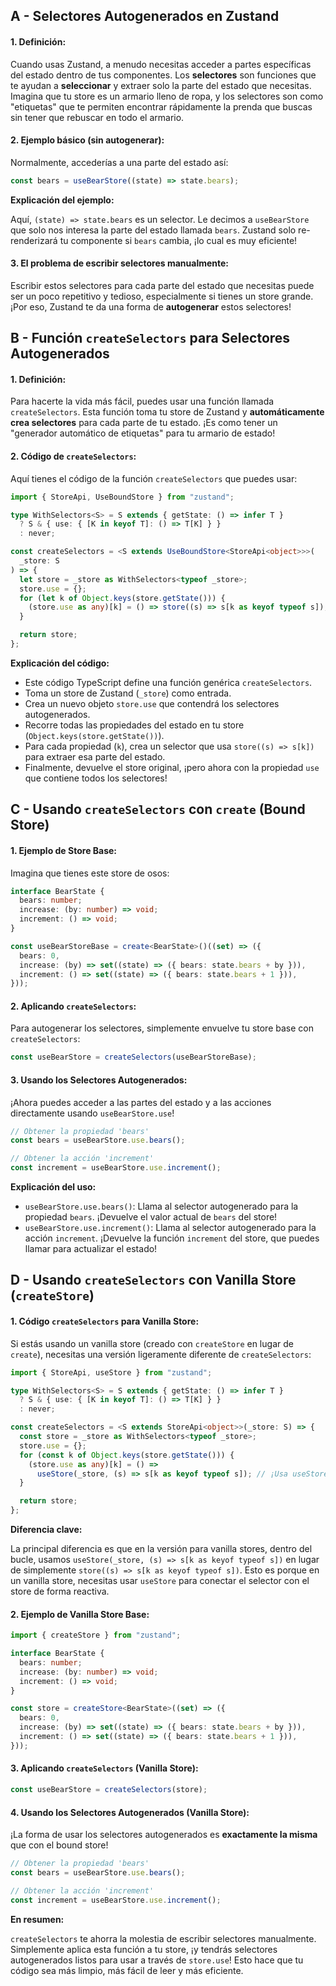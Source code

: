 ## A - Selectores Autogenerados en Zustand

#### 1. **Definición:**

Cuando usas Zustand, a menudo necesitas acceder a partes específicas del estado dentro de tus componentes. Los **selectores** son funciones que te ayudan a **seleccionar** y extraer solo la parte del estado que necesitas. Imagina que tu store es un armario lleno de ropa, y los selectores son como "etiquetas" que te permiten encontrar rápidamente la prenda que buscas sin tener que rebuscar en todo el armario.

#### 2. **Ejemplo básico (sin autogenerar):**

Normalmente, accederías a una parte del estado así:

```typescript
const bears = useBearStore((state) => state.bears);
```

**Explicación del ejemplo:**

Aquí, `(state) => state.bears` es un selector. Le decimos a `useBearStore` que solo nos interesa la parte del estado llamada `bears`. Zustand solo re-renderizará tu componente si `bears` cambia, ¡lo cual es muy eficiente!

#### 3. **El problema de escribir selectores manualmente:**

Escribir estos selectores para cada parte del estado que necesitas puede ser un poco repetitivo y tedioso, especialmente si tienes un store grande. ¡Por eso, Zustand te da una forma de **autogenerar** estos selectores!

## B - Función `createSelectors` para Selectores Autogenerados

#### 1. **Definición:**

Para hacerte la vida más fácil, puedes usar una función llamada `createSelectors`. Esta función toma tu store de Zustand y **automáticamente crea selectores** para cada parte de tu estado. ¡Es como tener un "generador automático de etiquetas" para tu armario de estado!

#### 2. **Código de `createSelectors`:**

Aquí tienes el código de la función `createSelectors` que puedes usar:

```typescript
import { StoreApi, UseBoundStore } from "zustand";

type WithSelectors<S> = S extends { getState: () => infer T }
  ? S & { use: { [K in keyof T]: () => T[K] } }
  : never;

const createSelectors = <S extends UseBoundStore<StoreApi<object>>>(
  _store: S
) => {
  let store = _store as WithSelectors<typeof _store>;
  store.use = {};
  for (let k of Object.keys(store.getState())) {
    (store.use as any)[k] = () => store((s) => s[k as keyof typeof s]);
  }

  return store;
};
```

**Explicación del código:**

- Este código TypeScript define una función genérica `createSelectors`.
- Toma un store de Zustand (`_store`) como entrada.
- Crea un nuevo objeto `store.use` que contendrá los selectores autogenerados.
- Recorre todas las propiedades del estado en tu store (`Object.keys(store.getState())`).
- Para cada propiedad (`k`), crea un selector que usa `store((s) => s[k])` para extraer esa parte del estado.
- Finalmente, devuelve el store original, ¡pero ahora con la propiedad `use` que contiene todos los selectores!

## C - Usando `createSelectors` con `create` (Bound Store)

#### 1. **Ejemplo de Store Base:**

Imagina que tienes este store de osos:

```typescript
interface BearState {
  bears: number;
  increase: (by: number) => void;
  increment: () => void;
}

const useBearStoreBase = create<BearState>()((set) => ({
  bears: 0,
  increase: (by) => set((state) => ({ bears: state.bears + by })),
  increment: () => set((state) => ({ bears: state.bears + 1 })),
}));
```

#### 2. **Aplicando `createSelectors`:**

Para autogenerar los selectores, simplemente envuelve tu store base con `createSelectors`:

```typescript
const useBearStore = createSelectors(useBearStoreBase);
```

#### 3. **Usando los Selectores Autogenerados:**

¡Ahora puedes acceder a las partes del estado y a las acciones directamente usando `useBearStore.use`!

```typescript
// Obtener la propiedad 'bears'
const bears = useBearStore.use.bears();

// Obtener la acción 'increment'
const increment = useBearStore.use.increment();
```

**Explicación del uso:**

- `useBearStore.use.bears()`: Llama al selector autogenerado para la propiedad `bears`. ¡Devuelve el valor actual de `bears` del store!
- `useBearStore.use.increment()`: Llama al selector autogenerado para la acción `increment`. ¡Devuelve la función `increment` del store, que puedes llamar para actualizar el estado!

## D - Usando `createSelectors` con Vanilla Store (`createStore`)

#### 1. **Código `createSelectors` para Vanilla Store:**

Si estás usando un vanilla store (creado con `createStore` en lugar de `create`), necesitas una versión ligeramente diferente de `createSelectors`:

```typescript
import { StoreApi, useStore } from "zustand";

type WithSelectors<S> = S extends { getState: () => infer T }
  ? S & { use: { [K in keyof T]: () => T[K] } }
  : never;

const createSelectors = <S extends StoreApi<object>>(_store: S) => {
  const store = _store as WithSelectors<typeof _store>;
  store.use = {};
  for (const k of Object.keys(store.getState())) {
    (store.use as any)[k] = () =>
      useStore(_store, (s) => s[k as keyof typeof s]); // ¡Usa useStore aquí!
  }

  return store;
};
```

**Diferencia clave:**

La principal diferencia es que en la versión para vanilla stores, dentro del bucle, usamos `useStore(_store, (s) => s[k as keyof typeof s])` en lugar de simplemente `store((s) => s[k as keyof typeof s])`. Esto es porque en un vanilla store, necesitas usar `useStore` para conectar el selector con el store de forma reactiva.

#### 2. **Ejemplo de Vanilla Store Base:**

```typescript
import { createStore } from "zustand";

interface BearState {
  bears: number;
  increase: (by: number) => void;
  increment: () => void;
}

const store = createStore<BearState>((set) => ({
  bears: 0,
  increase: (by) => set((state) => ({ bears: state.bears + by })),
  increment: () => set((state) => ({ bears: state.bears + 1 })),
}));
```

#### 3. **Aplicando `createSelectors` (Vanilla Store):**

```typescript
const useBearStore = createSelectors(store);
```

#### 4. **Usando los Selectores Autogenerados (Vanilla Store):**

¡La forma de usar los selectores autogenerados es **exactamente la misma** que con el bound store!

```typescript
// Obtener la propiedad 'bears'
const bears = useBearStore.use.bears();

// Obtener la acción 'increment'
const increment = useBearStore.use.increment();
```

**En resumen:**

`createSelectors` te ahorra la molestia de escribir selectores manualmente. Simplemente aplica esta función a tu store, ¡y tendrás selectores autogenerados listos para usar a través de `store.use`! Esto hace que tu código sea más limpio, más fácil de leer y más eficiente.
